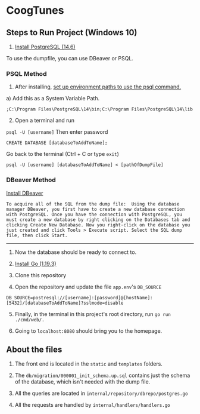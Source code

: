 # CoogTunes

## Steps to Run Project (Windows 10)
1. [Install PostgreSQL (14.6)](https://www.google.com)

To use the dumpfile, you can use DBeaver or PSQL.

### PSQL Method

1. After installing, [set up environment paths to use the psql command.](https://www.computerhope.com/issues/ch000549.htm)

a) Add this as a System Variable Path.

`;C:\Program Files\PostgreSQL\14\bin;C:\Program Files\PostgreSQL\14\lib`

2. Open a terminal and run

`psql -U [username]` Then enter password

`CREATE DATABASE [databaseToAddToName];`

Go back to the terminal (Ctrl + C or type `exit`)

`psql -U [username] [databaseToAddToName] < [pathOfDumpFile]`

### DBeaver Method
 [Install DBeaver](https://dbeaver.io/download/)
 
`To acquire all of the SQL from the dump file: 
Using the database manager DBeaver, you first have to create a new database connection with PostgreSQL. Once you have the connection with PostgreSQL, you must create a new database by right clicking on the Databases tab and clicking Create New Database. Now you right-click on the database you just created and click Tools > Execute script. Select the SQL dump file, then click Start.`

---
1. Now the database should be ready to connect to.

2. [Install Go (1.19.3)](https://go.dev/doc/install)

3. Clone this repository

4. Open the repository and update the file `app.env`'s `DB_SOURCE`

`DB_SOURCE=postresql://[username]:[password]@[hostName]:[5432]/[databaseToAddToName]?sslmode=disable`

5. Finally, in the terminal in this project's root directory, run `go run ./cmd/web/.`

6. Going to `localhost:8080` should bring you to the homepage.


## About the files

1. The front end is located in the `static` and `templates` folders.

2. The `db/migration/000001_init_schema.up.sql` contains just the schema of the database, which isn't needed with the dump file.

3. All the queries are located in `internal/repository/dbrepo/postgres.go`

4. All the requests are handled by `internal/handlers/handlers.go`
